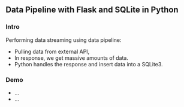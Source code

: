 <h2>Data Pipeline with Flask and SQLite in Python</h2>
<h3>Intro</h3>
<p>Performing data streaming using data pipeline:</p>
<ul>
  <li>Pulling data from external API,</li>
  <li>In response, we get massive amounts of data.</li>
  <li>Python handles the response and insert data into a SQLite3.</li>
</ul>
<h3>Demo</h3>
<ul>
  <li>...</li>
  <li>...</li>
</ul>
